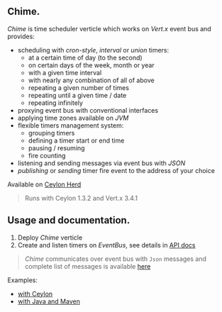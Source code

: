 ## Chime.

_Chime_ is time scheduler verticle which works on _Vert.x_ event bus and provides:  

* scheduling with _cron-style_, _interval_ or _union_ timers:  
	* at a certain time of day (to the second)  
	* on certain days of the week, month or year  
	* with a given time interval  
	* with nearly any combination of all of above  
	* repeating a given number of times  
	* repeating until a given time / date  
	* repeating infinitely  
* proxying event bus with conventional interfaces  
* applying time zones available on _JVM_  
* flexible timers management system:  
	* grouping timers  
	* defining a timer start or end time  
	* pausing / resuming  
	* fire counting  
* listening and sending messages via event bus with _JSON_
* _publishing_ or _sending_ timer fire event to the address of your choice  

Available on [Ceylon Herd](https://herd.ceylon-lang.org/modules/herd.schedule.chime)  

> Runs with Ceylon 1.3.2 and Vert.x 3.4.1  


## Usage and documentation.  

1. Deploy _Chime_ verticle  
2. Create and listen timers on _EventBus_, see details in [API docs](https://modules.ceylon-lang.org/repo/1/herd/schedule/chime/0.2.0/module-doc/api/index.html)  

> _Chime_ communicates over event bus with `Json` messages and complete list of messages is available [here](howto.md) 

Examples:  
* [with Ceylon](examples/herd/examples/schedule/chime)  
* [with Java and Maven](https://github.com/LisiLisenok/ChimeJavaExample)  
 

